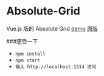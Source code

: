 # Absolute-Grid
Vue.js 版的 Absolute Grid <a href="http://ihanyang.github.io/demo/vue/grid/" target="_blank">demo</a> 
[原版](https://github.com/jrowny/react-absolute-grid/)

###感受一下
* `npm install`<br>
* `npm start`<br>
* `输入 http://localhost:1314 访问`
